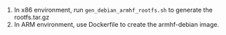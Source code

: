 

1. In x86 environment, run `gen_debian_armhf_rootfs.sh` to generate the rootfs.tar.gz
2. In ARM environment, use Dockerfile to create the armhf-debian image.
